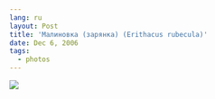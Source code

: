 ```yaml
---
lang: ru
layout: Post
title: 'Малиновка (зарянка) (Erithacus rubecula)'
date: Dec 6, 2006
tags:
  - photos
---
```


![](/images/blog/MG-6247-lj.jpg)

